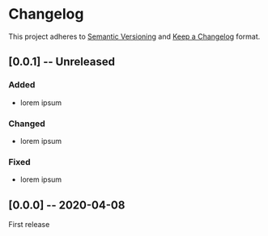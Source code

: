# Changelog

This project adheres to [Semantic Versioning](https://semver.org/spec/v2.0.0.html) and [Keep a Changelog](https://keepachangelog.com/en/1.0.0/) format. 

## [0.0.1] -- Unreleased
### Added
- lorem ipsum

### Changed
- lorem ipsum

### Fixed
- lorem ipsum

## [0.0.0] -- 2020-04-08

First release
